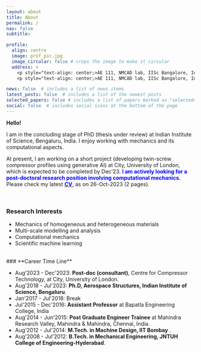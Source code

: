 ```yaml
---
layout: about
title: About
permalink: /
nav: false
subtitle: 

profile:
  align: centre
  image: prof_pic.jpg
  image_circular: false # crops the image to make it circular
  address: >
    <p style="text-align: center;>AE 111, NMCAD lab, IISc Bangalore, India, <br> 338rajesh[at]gmail.com</p>
    <p style="text-align: center;>AE 111, NMCAD lab, IISc Bangalore, India, <br> 338rajesh[at]gmail.com</p>

news: false  # includes a list of news items
latest_posts: false  # includes a list of the newest posts
selected_papers: false # includes a list of papers marked as "selected={true}"
social: false  # includes social icons at the bottom of the page
---
```



**Hello!**

 I am in the concluding stage of PhD (thesis under review) at Indian Institute of Science, Bengaluru, India. I enjoy working with mechanics and its computational aspects.
 
 
 At present, I am working on a short project (developing twin-screw compressor profiles using generative AI) at City, University of London, which is expected to be completed by Dec'23.
<span style="color: blue; font-weight: bold;">I am actively looking for a post-doctoral research position involving computational mechanics.</span> Please check my latest [<span style="color: blue; font-weight: bold;">CV</span>](/assets/pdf/resume_26102023.pdf), as on 26-Oct-2023  (2 pages).

<br>

### **Research Interests**

* Mechanics of homogeneous and heterogeneous materials
* Multi-scale modelling and analysis
* Computational mechanics
* Scientific machine learning

<br>
### **Career Time Line**

* Aug'2023 - Dec'2023: **Post-doc (consultant)**, Centre for Compressor Technology, at City, University of London.
* Aug'2018 - Jul'2023: **Ph.D, Aerospace Structures, Indian Institute of Science, Bengaluru**.
* Jan'2017 - Jul'2018: Break
* Jul'2015 - Dec'2016: **Assistant Professor** at Bapatla Engineering College, India
* Aug'2014 - Jun'2015: **Post Graduate Engineer Trainee** at Mahindra Research Valley, Mahindra & Mahindra, Chennai, India.
* Aug'2012 - Jul'2014: **M.Tech. in Machine Design, IIT Bombay** .
* Aug'2008 - Jul'2012: **B.Tech. in Mechanical Engineering, JNTUH College of Engineering-Hyderabad**.


<!-- ### **Education**

* 2018 - 2023 **Ph.D, Aerospace Structures, Indian Institute of Science**.
* 2012 - 2014 **M.Tech. in Machine Design, IIT Bombay** .
* 2008 - 2012 **B.Tech. in Mechanical Engineering, JNTUH College of Engineering-Hyderabad**.

### **Employment**

* Aug'2023 - Dec'2023: Developing twin-screw compressor rotor profiles using genertive AI.
* July'2015 - Nov'2016: **Assistant Professor** at Bapatla Engineering College, India
* Aug'2014 - Jun'2015: **Post Graduate Engineer Trainee** at Mahindra Research Valley, Mahindra & Mahindra, Chennai, India. -->

